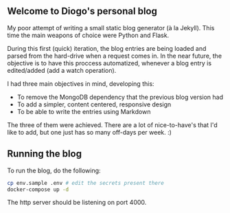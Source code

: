 ## Welcome to Diogo's personal blog

My poor attempt of writing a small static blog generator (à la Jekyll). This time the main weapons of choice were Python and Flask.

During this first (quick) iteration, the blog entries are being loaded and parsed from the hard-drive when a request comes in. In the near future, the objective is to have this proccess automatized, whenever a blog entry is edited/added (add a watch operation).

I had three main objectives in mind, developing this: 

* To remove the MongoDB dependency that the previous blog version had 
* To add a simpler, content centered, responsive design
* To be able to write the entries using Markdown

The three of them were achieved. There are a lot of nice-to-have's that I'd like to add, but one just has so many off-days per week. :)

## Running the blog

To run the blog, do the following:

```bash
cp env.sample .env # edit the secrets present there
docker-compose up -d
```

The http server should be listening on port 4000.
